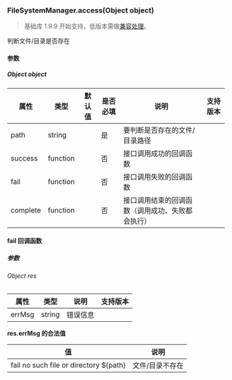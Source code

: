 <!-- https://developers.weixin.qq.com/miniprogram/dev/api/file/FileSystemManager.access.html -->

### FileSystemManager.access(Object object)

> 基础库 1.9.9 开始支持，低版本需做[兼容处理](https://developers.weixin.qq.com/miniprogram/dev/framework/compatibility.html)。

判断文件/目录是否存在

#### 参数

##### Object object

  属性       |  类型       | 默认值 | 是否必填|  说明                       | 支持版本
-------------|-------------|--------|---------|-----------------------------|---------
  path       |  string     |        |  是     |要判断是否存在的文件/目录路径|         
  success    |  function   |        |  否     |  接口调用成功的回调函数     |         
  fail       |  function   |        |  否     |  接口调用失败的回调函数     |         
  complete   |  function   |        |  否     |接口调用结束的回调函数（调用成功、失败都会执行）|         

#### fail 回调函数

##### 参数

###### Object res

  属性     |  类型     |  说明   | 支持版本
-----------|-----------|---------|---------
  errMsg   |  string   | 错误信息|         

**res.errMsg 的合法值**

  值                                       |  说明       
-------------------------------------------|-------------
  fail no such file or directory ${path}   |文件/目录不存在
